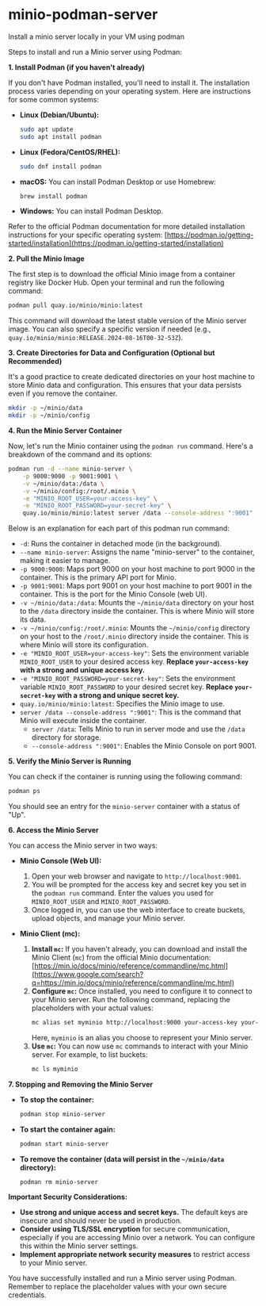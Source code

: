 # minio-podman-server
Install a minio server locally in your VM using podman

Steps to install and run a Minio server using Podman:

**1. Install Podman (if you haven't already)**

If you don't have Podman installed, you'll need to install it. The installation process varies depending on your operating system. Here are instructions for some common systems:

  * **Linux (Debian/Ubuntu):**
    ```bash
    sudo apt update
    sudo apt install podman
    ```
  * **Linux (Fedora/CentOS/RHEL):**
    ```bash
    sudo dnf install podman
    ```
  * **macOS:** You can install Podman Desktop or use Homebrew:
    ```bash
    brew install podman
    ```
  * **Windows:** You can install Podman Desktop.

Refer to the official Podman documentation for more detailed installation instructions for your specific operating system: [https://podman.io/getting-started/installation](https://podman.io/getting-started/installation)

**2. Pull the Minio Image**

The first step is to download the official Minio image from a container registry like Docker Hub. Open your terminal and run the following command:

```bash
podman pull quay.io/minio/minio:latest
```

This command will download the latest stable version of the Minio server image. You can also specify a specific version if needed (e.g., `quay.io/minio/minio:RELEASE.2024-08-16T00-32-53Z`).

**3. Create Directories for Data and Configuration (Optional but Recommended)**

It's a good practice to create dedicated directories on your host machine to store Minio data and configuration. This ensures that your data persists even if you remove the container.

```bash
mkdir -p ~/minio/data
mkdir -p ~/minio/config
```

**4. Run the Minio Server Container**

Now, let's run the Minio container using the `podman run` command. Here's a breakdown of the command and its options:

```bash
podman run -d --name minio-server \
    -p 9000:9000 -p 9001:9001 \
    -v ~/minio/data:/data \
    -v ~/minio/config:/root/.minio \
    -e "MINIO_ROOT_USER=your-access-key" \
    -e "MINIO_ROOT_PASSWORD=your-secret-key" \
    quay.io/minio/minio:latest server /data --console-address ":9001"
```

Below is an explanation for each part of this podman run command:

  * `-d`: Runs the container in detached mode (in the background).
  * `--name minio-server`: Assigns the name "minio-server" to the container, making it easier to manage.
  * `-p 9000:9000`: Maps port 9000 on your host machine to port 9000 in the container. This is the primary API port for Minio.
  * `-p 9001:9001`: Maps port 9001 on your host machine to port 9001 in the container. This is the port for the Minio Console (web UI).
  * `-v ~/minio/data:/data`: Mounts the `~/minio/data` directory on your host to the `/data` directory inside the container. This is where Minio will store its data.
  * `-v ~/minio/config:/root/.minio`: Mounts the `~/minio/config` directory on your host to the `/root/.minio` directory inside the container. This is where Minio will store its configuration.
  * `-e "MINIO_ROOT_USER=your-access-key"`: Sets the environment variable `MINIO_ROOT_USER` to your desired access key. **Replace `your-access-key` with a strong and unique access key.**
  * `-e "MINIO_ROOT_PASSWORD=your-secret-key"`: Sets the environment variable `MINIO_ROOT_PASSWORD` to your desired secret key. **Replace `your-secret-key` with a strong and unique secret key.**
  * `quay.io/minio/minio:latest`: Specifies the Minio image to use.
  * `server /data --console-address ":9001"`: This is the command that Minio will execute inside the container.
      * `server /data`: Tells Minio to run in server mode and use the `/data` directory for storage.
      * `--console-address ":9001"`: Enables the Minio Console on port 9001.

**5. Verify the Minio Server is Running**

You can check if the container is running using the following command:

```bash
podman ps
```

You should see an entry for the `minio-server` container with a status of "Up".

**6. Access the Minio Server**

You can access the Minio server in two ways:

  * **Minio Console (Web UI):**

    1.  Open your web browser and navigate to `http://localhost:9001`.
    2.  You will be prompted for the access key and secret key you set in the `podman run` command. Enter the values you used for `MINIO_ROOT_USER` and `MINIO_ROOT_PASSWORD`.
    3.  Once logged in, you can use the web interface to create buckets, upload objects, and manage your Minio server.

  * **Minio Client (mc):**

    1.  **Install `mc`:** If you haven't already, you can download and install the Minio Client (`mc`) from the official Minio documentation: [https://min.io/docs/minio/reference/commandline/mc.html](https://www.google.com/search?q=https://min.io/docs/minio/reference/commandline/mc.html)
    2.  **Configure `mc`:** Once installed, you need to configure it to connect to your Minio server. Run the following command, replacing the placeholders with your actual values:
        ```bash
        mc alias set myminio http://localhost:9000 your-access-key your-secret-key
        ```
        Here, `myminio` is an alias you choose to represent your Minio server.
    3.  **Use `mc`:** You can now use `mc` commands to interact with your Minio server. For example, to list buckets:
        ```bash
        mc ls myminio
        ```

**7. Stopping and Removing the Minio Server**

  * **To stop the container:**
    ```bash
    podman stop minio-server
    ```
  * **To start the container again:**
    ```bash
    podman start minio-server
    ```
  * **To remove the container (data will persist in the `~/minio/data` directory):**
    ```bash
    podman rm minio-server
    ```

**Important Security Considerations:**

  * **Use strong and unique access and secret keys.** The default keys are insecure and should never be used in production.
  * **Consider using TLS/SSL encryption** for secure communication, especially if you are accessing Minio over a network. You can configure this within the Minio server settings.
  * **Implement appropriate network security measures** to restrict access to your Minio server.

You have successfully installed and run a Minio server using Podman. Remember to replace the placeholder values with your own secure credentials.
